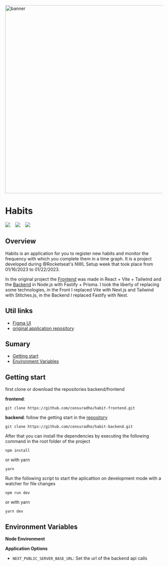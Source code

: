 <img src="https://user-images.githubusercontent.com/49209628/213193780-79db24a9-0e93-43bc-862a-0f1d63a1379e.png" width="600px"  alt="banner" />


# Habits

<p>
<img src="https://img.shields.io/github/last-commit/censuradho/habit-frontend?style=for-the-badge"/>&nbsp;&nbsp;&nbsp;
<img src="https://img.shields.io/github/repo-size/censuradho/habit-frontend?style=for-the-badge"/>&nbsp;&nbsp;&nbsp;
<img src="https://img.shields.io/github/languages/count/censuradho/habit-frontend?style=for-the-badge"/>
</p>


## Overview

Habits is an application for you to register new habits and monitor the frequency with which you complete them in a time graph. It is a project developed during @Rocketseat's NWL Setup week that took place from 01/16/2023 to 01/22/2023.

In the original project the [Frontend](https://github.com/rocketseat-education/nlw-setup-ignite/tree/main/web) was made in React + Vite + Tailwind and the [Backend](https://github.com/rocketseat-education/nlw-setup-ignite/tree/main/server) in Node.js with Fastify + Prisma. I took the liberty of replacing some technologies, in the Front I replaced Vite with Next.js and Tailwind with Stitches.js, in the Backend I replaced Fastify with Nest.

## Util links

- [Figma UI](https://www.figma.com/community/file/1195326661124171197)
- [original application repository](https://github.com/rocketseat-education/nlw-setup-ignite)

## Sumary

- [Getting start](#getting-start)
- [Environment Variables](#environment-variables)


## Getting start

first clone or download the repositories backend/frontend

**frontend**:
```
git clone https://github.com/censuradho/habit-frontend.git
```

**backend**: follow the getting start in the [repository](https://github.com/censuradho/habit-backend)

```
git clone https://github.com/censuradho/habit-backend.git
```


After that you can install the dependencies by executing the following command in the root folder of the project

```
npm install
```

or with yarn

```
yarn
```

Run the following script to start the aplicattion on development mode with a watcher for file changes

```
npm run dev
```

or with yarn

```
yarn dev
```

## Environment Variables

**Node Environment**


**Application Options**

- `NEXT_PUBLIC_SERVER_BASE_URL`: Set the url of the backend api calls
